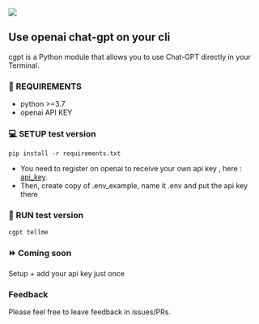 ![](https://visitor-badge.glitch.me/badge?page_id=Aina15-DT.cli-gpt)

## Use openai chat-gpt on your cli
cgpt is a Python module that allows you to use Chat-GPT directly in your Terminal.

### 🔨 REQUIREMENTS

- python >=3.7
- openai API KEY

### 💻 SETUP test version

```
pip install -r requirements.txt

```

- You need to register on openai to receive your own api key , here : [api_key](https://platform.openai.com/account/api-keys).
- Then, create copy of .env_example, name it .env  and put the api key there

### 🚀 RUN test version

```
cgpt tellme

```

### ⏩ Coming soon
Setup + add your api key just once

### Feedback

Please feel free to leave feedback in issues/PRs.